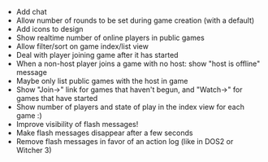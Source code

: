 - Add chat
- Allow number of rounds to be set during game creation (with a default)
- Add icons to design
- Show realtime number of online players in public games
- Allow filter/sort on game index/list view
- Deal with player joining game after it has started
- When a non-host player joins a game with no host: show "host is offline" message
- Maybe only list public games with the host in game
- Show "Join->" link for games that haven't begun, and "Watch->" for games that have started
- Show number of players and state of play in the index view for each game :)
- Improve visibility of flash messages!
- Make flash messages disappear after a few seconds
- Remove flash messages in favor of an action log (like in DOS2 or Witcher 3)